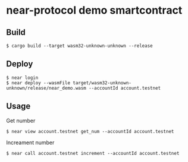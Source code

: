 # near-protocol demo smartcontract

## Build
```commandline
$ cargo build --target wasm32-unknown-unknown --release
```

## Deploy
```commandline
$ near login
$ near deploy --wasmFile target/wasm32-unknown-unknown/release/near_demo.wasm --accountId account.testnet
```

## Usage
Get number
```commandline
$ near view account.testnet get_num --accountId account.testnet
```

Increament number
```commandline
$ near call account.testnet increment --accountId account.testnet
```
